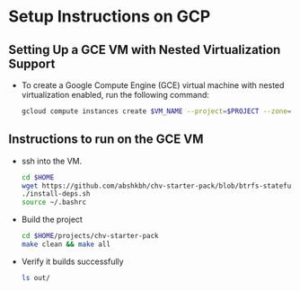 # Setup Instructions on GCP

## Setting Up a GCE VM with Nested Virtualization Support

- To create a Google Compute Engine (GCE) virtual machine with nested virtualization enabled, run the following command:

    ```bash
    gcloud compute instances create $VM_NAME --project=$PROJECT --zone=us-west1-a --machine-type=n1-standard-1 --network-interface=network-tier=STANDARD,stack-type=IPV4_ONLY,subnet=default --maintenance-policy=MIGRATE --provisioning-model=STANDARD --service-account=569569926873-compute@developer.gserviceaccount.com --scopes=https://www.googleapis.com/auth/devstorage.read_only,https://www.googleapis.com/auth/logging.write,https://www.googleapis.com/auth/monitoring.write,https://www.googleapis.com/auth/service.management.readonly,https://www.googleapis.com/auth/servicecontrol,https://www.googleapis.com/auth/trace.append --create-disk=auto-delete=yes,boot=yes,device-name=maverick-gcp-dev-vm3,image=projects/ubuntu-os-cloud/global/images/ubuntu-2204-jammy-v20250128,mode=rw,size=20,type=pd-standard --no-shielded-secure-boot --shielded-vtpm --shielded-integrity-monitoring --labels=goog-ec-src=vm_add-gcloud --reservation-affinity=any --enable-nested-virtualization
    ```

## Instructions to run on the GCE VM

- ssh into the VM.

    ```bash
    cd $HOME
    wget https://github.com/abshkbh/chv-starter-pack/blob/btrfs-stateful-debugging/install-deps.sh
    ./install-deps.sh
    source ~/.bashrc
    ```

- Build the project

    ```bash
    cd $HOME/projects/chv-starter-pack
    make clean && make all
    ```
- Verify it builds successfully

    ```bash
    ls out/
    ```
